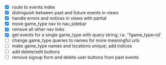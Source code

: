 - [x] route to events index
- [x] distinguish between past and future events in views
- [x] handle errors and notices in views with partial
- [x] move game_type nav to nav_sidebar
- [x] remove all other nav links
- [x] get events for a single game_type with query string; i.e. '?game_type=id'
- [ ] change game_type queries to names for more meaningful urls
- [ ] make game_type names and locations unique; add indices
- [ ] add delete/edit buttons
- [ ] remove signup form and delete user buttons from past events
